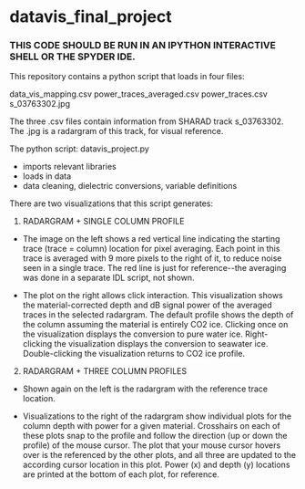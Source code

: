 # datavis_final_project

### THIS CODE SHOULD BE RUN IN AN IPYTHON INTERACTIVE SHELL OR THE SPYDER IDE. ### 
 
 This repository contains a python script that loads in four files:

 data_vis_mapping.csv
 power_traces_averaged.csv
 power_traces.csv
 s_03763302.jpg

 The three .csv files contain information from SHARAD track s_03763302. The .jpg is a radargram of this track, for visual reference.

 The python script: datavis_project.py

 - imports relevant libraries
 - loads in data
 - data cleaning, dielectric conversions, variable definitions
 
 There are two visualizations that this script generates:

 1. RADARGRAM + SINGLE COLUMN PROFILE

 - The image on the left shows a red vertical line indicating the starting trace (trace = column) location for pixel averaging. Each point in this trace is averaged with 9 more pixels to the right of it, to reduce noise seen in a single trace. The red line is just for reference--the averaging was done in a separate IDL script, not shown.

 - The plot on the right allows click interaction. This visualization shows the material-corrected depth and dB signal power of the averaged traces in the selected radargram. The default profile shows the depth of the column assuming the material is entirely CO2 ice. Clicking once on the visualization displays the conversion to pure water ice. Right-clicking the visualization displays the conversion to seawater ice. Double-clicking the visualization returns to CO2 ice profile.


2. RADARGRAM + THREE COLUMN PROFILES

- Shown again on the left is the radargram with the reference trace location.

- Visualizations to the right of the radargram show individual plots for the column depth with power for a given material. Crosshairs on each of these plots snap to the profile and follow the direction (up or down the profile) of the mouse cursor. The plot that your mouse cursor hovers over is the referenced by the other plots, and all three are updated to the according cursor location in this plot. Power (x) and depth (y) locations are printed at the bottom of each plot, for reference.
